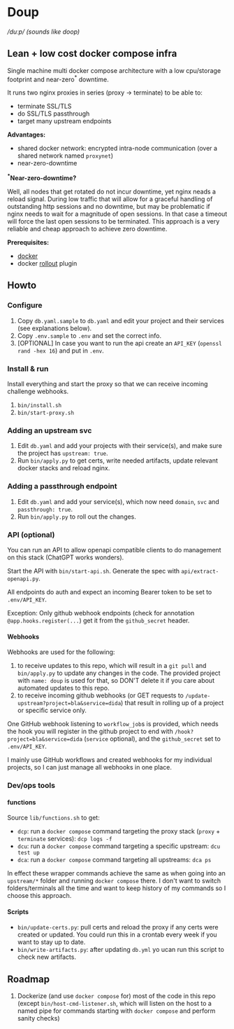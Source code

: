# Doup

*/duːp/ (sounds like doop)*

## Lean + low cost docker compose infra

Single machine multi docker compose architecture with a low cpu/storage footprint and near-zero<sup>*</sup> downtime.

It runs two nginx proxies in series (proxy -> terminate) to be able to:
- terminate SSL/TLS
- do SSL/TLS passthrough
- target many upstream endpoints
 
**Advantages:**

- shared docker network: encrypted intra-node communication (over a shared network named `proxynet`)
- near-zero-downtime

**<sup>*</sup>Near-zero-downtime?**

Well, all nodes that get rotated do not incur downtime, yet nginx neads a reload signal. During low traffic that will allow for a graceful handling of outstanding http sessions and no downtime, but may be problematic if nginx needs to wait for a magnitude of open sessions. In that case a timeout will force the last open sessions to be terminated.
This approach is a very reliable and cheap approach to achieve zero downtime.

**Prerequisites:**

- [docker](https://www.docker.com)
- docker [rollout](https://github.com/Wowu/docker-rollout) plugin

## Howto

### Configure

1. Copy `db.yaml.sample` to `db.yaml` and edit your project and their services (see explanations below).
2. Copy `.env.sample` to `.env` and set the correct info.
3. [OPTIONAL] In case you want to run the api create an `API_KEY` (`openssl rand -hex 16`) and put in `.env`.

### Install & run

Install everything and start the proxy so that we can receive incoming challenge webhooks.

1. `bin/install.sh`
2. `bin/start-proxy.sh`

### Adding an upstream svc

1. Edit `db.yaml` and add your projects with their service(s), and make sure the project has `upstream: true`.
3. Run `bin/apply.py` to get certs, write needed artifacts, update relevant docker stacks and reload nginx.

### Adding a passthrough endpoint

1. Edit `db.yaml` and add your service(s), which now need  `domain`, `svc` and `passthrough: true`.
2. Run `bin/apply.py` to roll out the changes.

### API (optional)

You can run an API to allow openapi compatible clients to do management on this stack (ChatGPT works wonders).

Start the API with `bin/start-api.sh`.
Generate the spec with `api/extract-openapi.py`.

All endpoints do auth and expect an incoming Bearer token to be set to `.env/API_KEY`.

Exception: Only github webhook endpoints (check for annotation `@app.hooks.register(...`) get it from the `github_secret` header.

#### Webhooks

Webhooks are used for the following:
1. to receive updates to this repo, which will result in a `git pull` and `bin/apply.py` to update any changes in the code. The provided project with `name: doup` is used for that, so DON'T delete it if you care about automated updates to this repo.
2. to receive incoming github webhooks (or GET requests to `/update-upstream?project=bla&service=dida`) that result in rolling up of a project or specific service only.

One GitHub webhook listening to `workflow_job`s is provided, which needs the hook you will register in the github project to end with `/hook?project=bla&service=dida` (`service` optional), and the `github_secret` set to `.env/API_KEY`.

I mainly use GitHub workflows and created webhooks for my individual projects, so I can just manage all webhooks in one place. 

### Dev/ops tools

#### functions

Source `lib/functions.sh` to get:

- `dcp`: run a `docker compose` command targeting the proxy stack (`proxy` + `terminate` services): `dcp logs -f`
- `dcu`: run a `docker compose` command targeting a specific upstream: `dcu test up`
- `dca`: run a `docker compose` command targeting all upstreams: `dca ps`

In effect these wrapper commands achieve the same as when going into an `upstream/*` folder and running `docker compose` there.
I don't want to switch folders/terminals all the time and want to keep history of my commands so I choose this approach.

#### Scripts

- `bin/update-certs.py`: pull certs and reload the proxy if any certs were created or updated. You could run this in a crontab every week if you want to stay up to date.
- `bin/write-artifacts.py`: after updating `db.yml` yo ucan run this script to check new artifacts.


## Roadmap

1. Dockerize (and use `docker compose` for) most of the code in this repo (except `bin/host-cmd-listener.sh`, which will listen on the host to a named pipe for commands starting with `docker compose` and perform sanity checks)